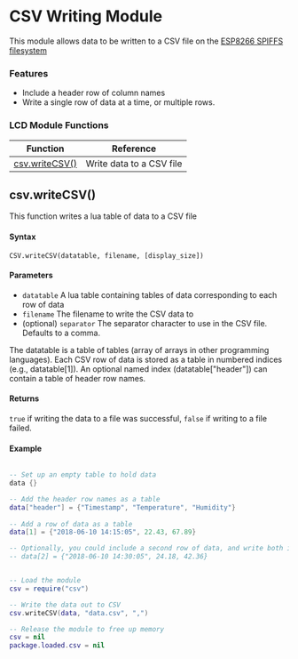 
# CSV Writing Module

This module allows data to be written to a CSV file on the [ESP8266 SPIFFS filesystem](https://nodemcu.readthedocs.io/en/master/en/spiffs/)

### Features
* Include a header row of column names
* Write a single row of data at a time, or multiple rows.


### LCD Module Functions

| Function                         | Reference                 |
|----------------------------------|---------------------------|
| [csv.writeCSV()](#CSVwritecvs)   | Write data to a CSV file  |


## csv.writeCSV()

This function writes a lua table of data to a CSV file

#### Syntax
`CSV.writeCSV(datatable, filename, [display_size])`

#### Parameters
- `datatable` A lua table containing tables of data corresponding to each row of data
- `filename` The filename to write the CSV data to
- (optional) `separator` The separator character to use in the CSV file. Defaults to a comma.

The datatable is a table of tables (array of arrays in other programming languages). Each CSV row of data is stored as a table in numbered indices (e.g., datatable[1]).  An optional named index (datatable["header"]) can contain a table of header row names.

#### Returns
`true` if writing the data to a file was successful, `false` if writing to a file failed.


#### Example
```Lua

-- Set up an empty table to hold data
data {}

-- Add the header row names as a table
data["header"] = {"Timestamp", "Temperature", "Humidity"}
            
-- Add a row of data as a table
data[1] = {"2018-06-10 14:15:05", 22.43, 67.89}

-- Optionally, you could include a second row of data, and write both in the same go
-- data[2] = {"2018-06-10 14:30:05", 24.18, 42.36}


-- Load the module
csv = require("csv")

-- Write the data out to CSV
csv.writeCSV(data, "data.csv", ",")

-- Release the module to free up memory
csv = nil
package.loaded.csv = nil
```


